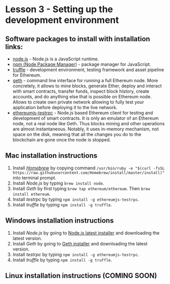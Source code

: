 # Lesson 3 - Setting up the development environment

## Software packages to install with installation links:

- [node.js](https://nodejs.org/en/download/) - Node.js is a JavaScript runtime.
- [npm (Node Package Manager)](https://www.npmjs.com/) - package manager for JavaScript.
- [truffle](http://truffleframework.com/) - development environment, testing framework and asset pipeline for Ethereum.
- [geth](https://github.com/ethereum/go-ethereum/wiki/geth) - command line interface for running a full Ethereum node. More concretely, it allows to mine blocks, generate Ether, deploy and interact with smart contracts, transfer funds, inspect block history, create accounts, and do anything else that is possible on Ethereum node. Allows to create own private network allowing to fully test your application before deploying it to the live network.
- [ethereumjs-testrpc](https://www.npmjs.com/package/ethereumjs-testrpc) - Node.js based Ethereum client for testing and development of smart contracts. It is only an emulator of an Ethereum node, not a real node like Geth. Thus blocks mining and other operations are almost instantaneous. Notably, it uses in-memory mechanism, not space on the disk, meaning that all the changes you do to the blockchain are gone once the node is stopped.

## Mac installation instructions

1. Install *[Homebrew](https://brew.sh/)* by copying command `/usr/bin/ruby -e "$(curl -fsSL https://raw.githubusercontent.com/Homebrew/install/master/install)"` into terminal prompt.
2. Install *Node.js* by typing `brew install node`.
3. Install *Geth* by first typing `brew tap ethereum/ethereum`. Then `brew install ethereum`.
4. Install *testrpc* by typing `npm install -g ethereumjs-testrpc`.
5. Install *truffle* by typing `npm install -g truffle`.

## Windows installation instructions

1. Install *Node.js* by going to [Node.js latest installer](https://nodejs.org/en/download/current/) and downloading the latest version.
2. Install *Geth* by going to [Geth installer](https://geth.ethereum.org/downloads/) and downloading the latest version.
3. Install *testrpc* by typing `npm install -g ethereumjs-testrpc`.
4. Install *truffle* by typing `npm install -g truffle`.

## Linux installation instructions (COMING SOON)
